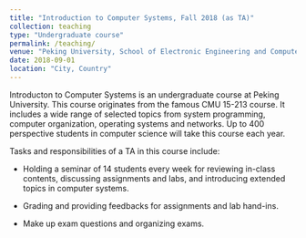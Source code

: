 ```yaml
---
title: "Introduction to Computer Systems, Fall 2018 (as TA)"
collection: teaching
type: "Undergraduate course"
permalink: /teaching/
venue: "Peking University, School of Electronic Engineering and Computer Science"
date: 2018-09-01
location: "City, Country"
---
```


Introducton to Computer Systems is an undergraduate course at Peking University. This course originates from the famous CMU 15-213 course. It includes a wide range of selected topics from system programming, computer organization, operating systems and networks. Up to 400 perspective students in computer science will take this course each year.

Tasks and responsibilities of a TA in this course include:

* Holding a seminar of 14 students every week for reviewing in-class contents, discussing assignments and labs, and introducing extended topics in computer systems.

* Grading and providing feedbacks for assignments and lab hand-ins.

* Make up exam questions and organizing exams.
